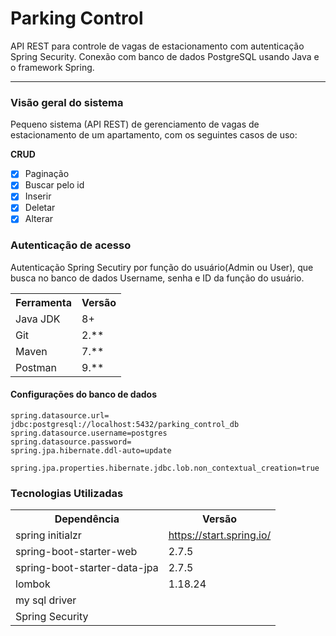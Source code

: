 # Parking Control
API REST para controle de vagas de estacionamento com autenticação Spring Security. Conexão com banco de dados PostgreSQL usando Java e o framework Spring.

** **

### Visão geral do sistema

Pequeno sistema (API REST) de gerenciamento de vagas de estacionamento de um apartamento, com os seguintes casos de uso:

**CRUD**
- [x] Paginação
- [x] Buscar pelo id
- [x] Inserir
- [x] Deletar
- [x] Alterar

### Autenticação de acesso

Autenticação Spring Secutiry por função do usuário(Admin ou User), que busca no banco de dados Username, senha e ID da função do usuário. 
<table>
<tr>
	<th>Ferramenta</th>
	<th>Versão</th>
</tr>
<tr>
	<td>Java JDK</td>
	<td>8+</td>
</tr>
<tr>
	<td>Git</td>
	<td>2.**</td>
</tr>
<tr>
	<td>Maven</td>
	<td>7.**</td>
</tr>
<tr>
	<td>Postman</td>
	<td>9.**</td>
</tr>
</table>


#### Configurações do banco de dados

```
spring.datasource.url= jdbc:postgresql://localhost:5432/parking_control_db
spring.datasource.username=postgres
spring.datasource.password=
spring.jpa.hibernate.ddl-auto=update

spring.jpa.properties.hibernate.jdbc.lob.non_contextual_creation=true

```

<h3>Tecnologias Utilizadas</h3>

<table>
<tr>
	<th>Dependência</th>
	<th>Versão</th>
</tr>
<tr>
	<td>spring initialzr</td>
	<td><a href="https://start.spring.io/">https://start.spring.io/</a></td>
</tr>
<tr>
	<td>spring-boot-starter-web</td>
	<td>2.7.5</td>
</tr>
<tr>
	<td>spring-boot-starter-data-jpa</td>
	<td>2.7.5</td>
</tr>
<tr>
	<td>lombok</td>
	<td>1.18.24</td>
</tr>
<tr>
	<td>my sql driver</td>
	<td></td>
</tr><tr>
	<td>Spring Security</td>
	<td></td>
</tr>

</table>


